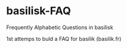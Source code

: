 # basilisk-FAQ
Frequently Alphabetic Questions in basilisk

1st attemps to buld a FAQ for basilik (basilik.fr)
